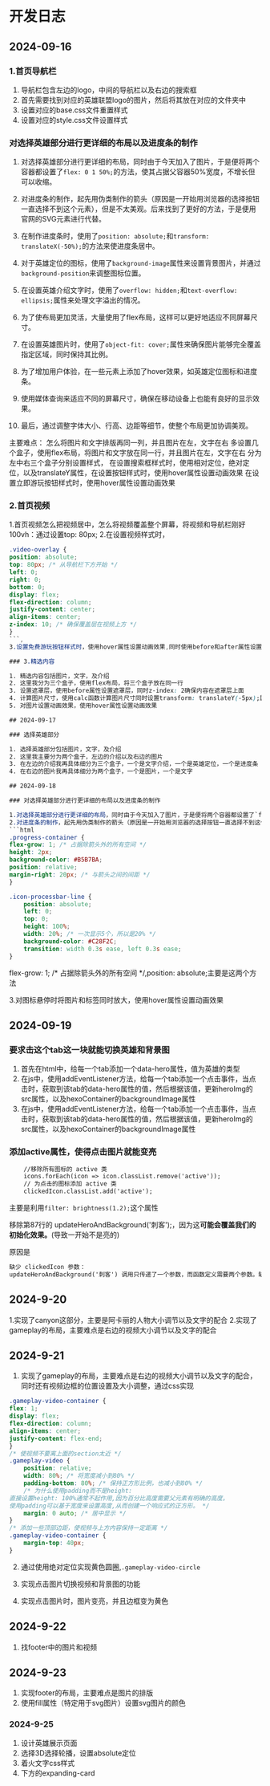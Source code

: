 # 开发日志

## 2024-09-16

### 1.首页导航栏

1. 导航栏包含左边的logo，中间的导航栏以及右边的搜索框
2. 首先需要找到对应的英雄联盟logo的图片，然后将其放在对应的文件夹中
3. 设置对应的base.css文件重置样式
4. 设置对应的style.css文件设置样式

### 对选择英雄部分进行更详细的布局以及进度条的制作

1. 对选择英雄部分进行更详细的布局，同时由于今天加入了图片，于是便将两个容器都设置了`flex: 0 1 50%;`的方法，使其占据父容器50%宽度，不增长但可以收缩。

2. 对进度条的制作，起先用伪类制作的箭头（原因是一开始用浏览器的选择按钮一直选择不到这个元素），但是不太美观。后来找到了更好的方法，于是便用官网的SVG元素进行代替。

3. 在制作进度条时，使用了`position: absolute;`和`transform: translateX(-50%);`的方法来使进度条居中。

4. 对于英雄定位的图标，使用了`background-image`属性来设置背景图片，并通过`background-position`来调整图标位置。

5. 在设置英雄介绍文字时，使用了`overflow: hidden;`和`text-overflow: ellipsis;`属性来处理文字溢出的情况。

6. 为了使布局更加灵活，大量使用了flex布局，这样可以更好地适应不同屏幕尺寸。

7. 在设置英雄图片时，使用了`object-fit: cover;`属性来确保图片能够完全覆盖指定区域，同时保持其比例。

8. 为了增加用户体验，在一些元素上添加了hover效果，如英雄定位图标和进度条。

9. 使用媒体查询来适应不同的屏幕尺寸，确保在移动设备上也能有良好的显示效果。

10. 最后，通过调整字体大小、行高、边距等细节，使整个布局更加协调美观。


主要难点：
怎么将图片和文字排版再同一列，并且图片在左，文字在右
多设置几个盒子，使用flex布局，将图片和文字放在同一行，并且图片在左，文字在右
分为左中右三个盒子分别设置样式，
在设置搜索框样式时，使用相对定位，绝对定位，以及translateY属性，在设置按钮样式时，使用hover属性设置动画效果
在设置立即游玩按钮样式时，使用hover属性设置动画效果

### 2.首页视频

1.首页视频怎么把视频居中，怎么将视频覆盖整个屏幕，将视频和导航栏刚好100vh：通过设置top: 80px;
2.在设置视频样式时，
```css
.video-overlay {
position: absolute;
top: 80px; /* 从导航栏下方开始 */
left: 0;
right: 0;
bottom: 0;
display: flex;
flex-direction: column;
justify-content: center;
align-items: center;
z-index: 10; /* 确保覆盖层在视频上方 */
}
```,
3.设置免费游玩按钮样式时，使用hover属性设置动画效果,同时使用before和after属性设置动画效果

### 3.精选内容

1. 精选内容包括图片，文字，及介绍
2. 这里我分为三个盒子，使用flex布局，将三个盒子放在同一行
3. 设置遮罩层，使用before属性设置遮罩层，同时z-index: 2确保内容在遮罩层上面
4. 计算图片尺寸，使用calc函数计算图片尺寸同时设置transform: translateY(-5px);属性设置动画效果
5. 对图片设置动画效果，使用hover属性设置动画效果

## 2024-09-17

### 选择英雄部分

1. 选择英雄部分包括图片，文字，及介绍
2. 这里我主要分为两个盒子，左边的介绍以及右边的图片
3. 在左边的介绍我再具体细分为三个盒子，一个是文字介绍，一个是英雄定位，一个是进度条
4. 在右边的图片我再具体细分为两个盒子，一个是图片，一个是文字

## 2024-09-18

### 对选择英雄部分进行更详细的布局以及进度条的制作

1.对选择英雄部分进行更详细的布局，同时由于今天加入了图片，于是便将两个容器都设置了`flex: 0 1 50%; /* 占据父容器50%宽度,不增长但可以收缩 */`的方法
2.对进度条的制作，起先用伪类制作的箭头（原因是一开始用浏览器的选择按钮一直选择不到这个元素），但是不太美观，（后面找到了）于是便用官网的svg元素进行代替，使用
```html
.progress-container {
flex-grow: 1; /* 占据除箭头外的所有空间 */
height: 2px;
background-color: #B5B7BA;
position: relative;
margin-right: 20px; /* 与箭头之间的间距 */
}

.icon-processbar-line {
    position: absolute;
    left: 0;
    top: 0;
    height: 100%;
    width: 20%; /* 一次显示5个，所以是20% */
    background-color: #C28F2C;
    transition: width 0.3s ease, left 0.3s ease;
}
```
flex-grow: 1; /* 占据除箭头外的所有空间 */,position: absolute;主要是这两个方法
    
3.对图标悬停时将图片和标签同时放大，使用hover属性设置动画效果

## 2024-09-19

### 要求击这个tab这一块就能切换英雄和背景图

1. 首先在html中，给每一个tab添加一个data-hero属性，值为英雄的类型
2. 在js中，使用addEventListener方法，给每一个tab添加一个点击事件，当点击时，获取到该tab的data-hero属性的值，然后根据该值，更新heroImg的src属性，以及hexoContainer的backgroundImage属性
3. 在js中，使用addEventListener方法，给每一个tab添加一个点击事件，当点击时，获取到该tab的data-hero属性的值，然后根据该值，更新heroImg的src属性，以及hexoContainer的backgroundImage属性

### 添加active属性，使得点击图片就能变亮
```html
	//移除所有图标的 active 类
	icons.forEach(icon => icon.classList.remove('active'));
	// 为点击的图标添加 active 类
	clickedIcon.classList.add('active');
```

主要是利用`filter: brightness(1.2);`这个属性

移除第87行的 updateHeroAndBackground('刺客');，因为这**可能会覆盖我们的初始化效果。**(导致一开始不是亮的)

原因是

```html
缺少 clickedIcon 参数：
updateHeroAndBackground('刺客') 调用只传递了一个参数，而函数定义需要两个参数。缺少 clickedIcon 参数可能导致函数内部的 clickedIcon.classList.add('active') 出错，因为 clickedIcon 是 undefined。
```

## 2024-9-20

1.实现了canyon这部分，主要是阿卡丽的人物大小调节以及文字的配合
2.实现了gameplay的布局，主要难点是右边的视频大小调节以及文字的配合

## 2024-9-21

 1. 实现了gameplay的布局，主要难点是右边的视频大小调节以及文字的配合，同时还有视频边框的位置设置及大小调整，通过css实现
    
```css
.gameplay-video-container {
flex: 1;
display: flex;
flex-direction: column;
align-items: center;
justify-content: flex-end;
}
/* 使视频不要离上面的section太近 */
.gameplay-video {
    position: relative;
    width: 80%; /* 将宽度减小到80% */
    padding-bottom: 80%; /* 保持正方形比例，也减小到80% */
    /* 为什么使用padding而不是height:
直接设置height: 100%通常不起作用,因为百分比高度需要父元素有明确的高度。
使用padding可以基于宽度来设置高度,从而创建一个响应式的正方形。 */
    margin: 0 auto; /* 居中显示 */
}
/* 添加一些顶部边距，使视频与上方内容保持一定距离 */
.gameplay-video-container {
    margin-top: 40px;
}
```

2. 通过使用绝对定位实现黄色圆圈,`.gameplay-video-circle`

3. 实现点击图片切换视频和背景图的功能

4. 实现点击图片时，图片变亮，并且边框变为黄色

## 2024-9-22

1. 找footer中的图片和视频

## 2024-9-23

1. 实现footer的布局，主要难点是图片的排版
2. 使用fill属性（特定用于svg图片）设置svg图片的颜色

### 2024-9-25

1. 设计英雄展示页面
2. 选择3D选择轮播，设置absolute定位
3. 着火文字css样式
4. 下方的expanding-card
